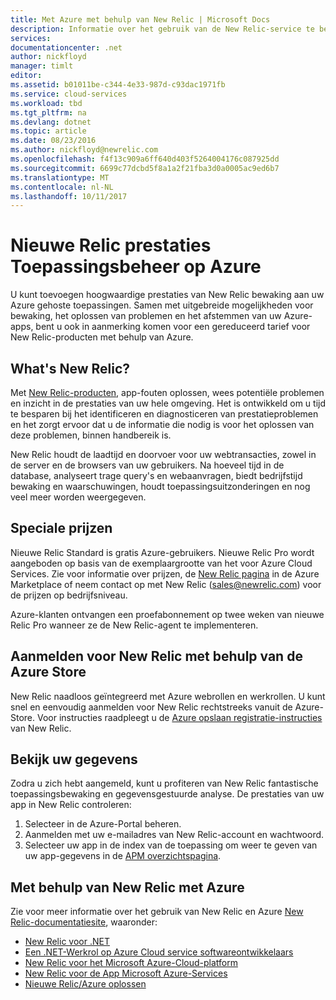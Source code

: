 ```yaml
---
title: Met Azure met behulp van New Relic | Microsoft Docs
description: Informatie over het gebruik van de New Relic-service te beheren en bewaken van uw Azure-toepassing.
services: 
documentationcenter: .net
author: nickfloyd
manager: timlt
editor: 
ms.assetid: b01011be-c344-4e33-987d-c93dac1971fb
ms.service: cloud-services
ms.workload: tbd
ms.tgt_pltfrm: na
ms.devlang: dotnet
ms.topic: article
ms.date: 08/23/2016
ms.author: nickfloyd@newrelic.com
ms.openlocfilehash: f4f13c909a6ff640d403f5264004176c087925dd
ms.sourcegitcommit: 6699c77dcbd5f8a1a2f21fba3d0a0005ac9ed6b7
ms.translationtype: MT
ms.contentlocale: nl-NL
ms.lasthandoff: 10/11/2017
---
```

# <a name="new-relic-application-performance-management-on-azure"></a>Nieuwe Relic prestaties Toepassingsbeheer op Azure
U kunt toevoegen hoogwaardige prestaties van New Relic bewaking aan uw Azure gehoste toepassingen. Samen met uitgebreide mogelijkheden voor bewaking, het oplossen van problemen en het afstemmen van uw Azure-apps, bent u ook in aanmerking komen voor een gereduceerd tarief voor New Relic-producten met behulp van Azure.

## <a name="what-is-new-relic"></a>What's New Relic?
Met [New Relic-producten](https://newrelic.com/products), app-fouten oplossen, wees potentiële problemen en inzicht in de prestaties van uw hele omgeving. Het is ontwikkeld om u tijd te besparen bij het identificeren en diagnosticeren van prestatieproblemen en het zorgt ervoor dat u de informatie die nodig is voor het oplossen van deze problemen, binnen handbereik is.

New Relic houdt de laadtijd en doorvoer voor uw webtransacties, zowel in de server en de browsers van uw gebruikers. Na hoeveel tijd in de database, analyseert trage query's en webaanvragen, biedt bedrijfstijd bewaking en waarschuwingen, houdt toepassingsuitzonderingen en nog veel meer worden weergegeven. 

## <a name="special-pricing"></a>Speciale prijzen
Nieuwe Relic Standard is gratis Azure-gebruikers. Nieuwe Relic Pro wordt aangeboden op basis van de exemplaargrootte van het voor Azure Cloud Services. Zie voor informatie over prijzen, de [New Relic pagina](https://azure.microsoft.com/marketplace/partners/newrelic/newrelic/) in de Azure Marketplace of neem contact op met New Relic (sales@newrelic.com) voor de prijzen op bedrijfsniveau.

Azure-klanten ontvangen een proefabonnement op twee weken van nieuwe Relic Pro wanneer ze de New Relic-agent te implementeren.

## <a name="sign-up-for-new-relic-using-the-azure-store"></a>Aanmelden voor New Relic met behulp van de Azure Store
New Relic naadloos geïntegreerd met Azure webrollen en werkrollen. U kunt snel en eenvoudig aanmelden voor New Relic rechtstreeks vanuit de Azure-Store. Voor instructies raadpleegt u de [Azure opslaan registratie-instructies](https://docs.newrelic.com/docs/agents/net-agent/azure-installation/azure-cloud-services#signup) van New Relic.

## <a name="view-your-data"></a>Bekijk uw gegevens
Zodra u zich hebt aangemeld, kunt u profiteren van New Relic fantastische toepassingsbewaking en gegevensgestuurde analyse. De prestaties van uw app in New Relic controleren:

1. Selecteer in de Azure-Portal beheren.
2. Aanmelden met uw e-mailadres van New Relic-account en wachtwoord.
3. Selecteer uw app in de index van de toepassing om weer te geven van uw app-gegevens in de [APM overzichtspagina](https://docs.newrelic.com/docs/apm/applications-menu/monitoring/apm-overview-page).

## <a name="using-new-relic-with-azure"></a>Met behulp van New Relic met Azure
Zie voor meer informatie over het gebruik van New Relic en Azure [New Relic-documentatiesite](https://docs.newrelic.com/docs/agents/net-agent/azure-installation), waaronder: 

* [New Relic voor .NET](https://docs.newrelic.com/docs/agents/net-agent/getting-started/new-relic-net)
* [Een .NET-Werkrol op Azure Cloud service softwareontwikkelaars](https://docs.newrelic.com/docs/agents/net-agent/azure-installation/instrument-net-worker-role-azure-cloud-service)
* [New Relic voor het Microsoft Azure-Cloud-platform](https://docs.newrelic.com/docs/agents/net-agent/azure-installation/azure-cloud-services)
* [New Relic voor de App Microsoft Azure-Services](https://docs.newrelic.com/docs/agents/net-agent/azure-installation/azure-portal)
* [Nieuwe Relic/Azure oplossen](https://docs.newrelic.com/docs/agents/net-agent/azure-troubleshooting)

